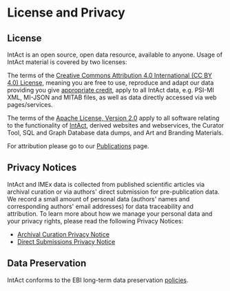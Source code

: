 # License and Privacy

## License

IntAct is an open source, open data resource, available to anyone. Usage of IntAct material is covered by two licenses:

The terms of the [Creative Commons Attribution 4.0 International \(CC BY 4.0\) License](https://creativecommons.org/licenses/by/4.0/), meaning you are free to use, reproduce and adapt our data providing you give [appropriate credit](https://wiki.creativecommons.org/wiki/License_Versions#Detailed_attribution_comparison_chart), apply to all IntAct data, e.g. PSI-MI XML, MI-JSON and MITAB files, as well as data directly accessed via web pages/services.

The terms of the [Apache License, Version 2.0](https://www.apache.org/licenses/LICENSE-2.0) apply to all software relating to the functionality of [IntAct](www.ebi.ac.uk/intact), derived websites and webservices, the Curator Tool, SQL and Graph Database data dumps, and Art and Branding Materials.

For attribution please go to our [Publications](https://www.ebi.ac.uk/intact/about#publications) page.



## Privacy Notices

IntAct and IMEx data is collected from published scientific articles via archival curation or via authors' direct submission for pre-publication data. We record a small amount of personal data \(authors' names and corresponding authors' email addresses\) for data traceability and attribution. To learn more about how we manage your personal data and your privacy rights, please read the following Privacy Notices:

* [Archival Curation Privacy Notice](https://raw.githubusercontent.com/intact-portal/intact-portal-documentation/master/assets/IntAct-and-IMEx-archival-curation-privacy-notice.pdf)
* [Direct Submissions Privacy Notice](https://raw.githubusercontent.com/intact-portal/intact-portal-documentation/master/assets/IntAct-and-IMEx-direct-submissions-privacy-notice.pdf)

## Data Preservation

IntAct conforms to the EBI long-term data preservation [policies](https://www.ebi.ac.uk/long-term-data-preservation).
